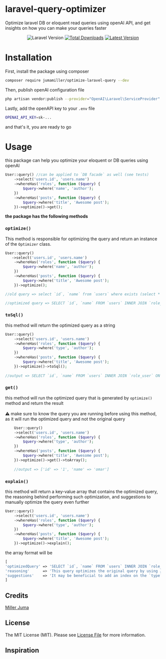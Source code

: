 # laravel-query-optimizer
Optimize laravel DB or eloquent read queries using openAI API, and get insights on how you can make your queries faster 

<p align="center">
    <p align="center">
        <img alt="Laravel Version" src="https://img.shields.io/badge/Laravel-10-orange" />
        <a href="https://packagist.org/packages/omaresmael/laravel-query-optimizer"><img alt="Total Downloads" src="https://img.shields.io/packagist/dt/omaresmael/laravel-query-optimizer"></a>
        <a href="https://packagist.org/packages/omaresmael/laravel-query-optimizer"><img alt="Latest Version" src="https://img.shields.io/packagist/v/omaresmael/laravel-query-optimizer"></a>
    </p>
</p>


# Installation

First, install the package using composer
```bash
composer require jumamiller/optimize-laravel-query --dev
```
Then, publish openAI configuration file
```bash
php artisan vendor:publish --provider="OpenAI\Laravel\ServiceProvider"
```
Lastly, add the openAPI key to your `.env` file
```bash
OPENAI_API_KEY=sk-...
```
and that's it, you are ready to go

# Usage
this package can help you optimize your eloquent or DB queries using openAI 
```php
User::query() //can be applied to `DB facade` as well (see tests)
    ->select('users.id', 'users.name')
    ->whereHas('roles', function ($query) {
        $query->where('name', 'author');
    })
    ->whereHas('posts', function ($query) {
        $query->where('title', 'Awesome post');
    })->optimize()->get();
```

**the package has the following methods**

### `optimize()`
This method is responsible for optimizing the query and return an instance of the `Optimizer` class.
```php
User::query() 
   ->select('users.id', 'users.name')
    ->whereHas('roles', function ($query) {
        $query->where('name', 'author');
    })
    ->whereHas('posts', function ($query) {
        $query->where('title', 'Awesome post');
    })->optimize();

//old query => select `id`, `name` from `users` where exists (select * from `roles` inner join `role_user` on `roles`.`id` = `role_user`.`role_id` where `users`.`id` = `role_user`.`user_id` and `type` = ?) and exists (select * from `posts` where `users`.`id` = `posts`.`user_id` and `title` = ?)

//optimized query => SELECT `id`, `name` FROM `users` INNER JOIN `role_user` ON `users`.`id` = `role_user`.`user_id` INNER JOIN `roles` ON `roles`.`id` = `role_user`.`role_id` INNER JOIN `posts` ON `users`.`id` = `posts`.`user_id` WHERE `type` = ? AND `title` = ?
```

### `toSql()`
this method will return the optimized query as a string
```php
User::query()
    ->select('users.id', 'users.name')
    ->whereHas('roles', function ($query) {
        $query->where('type', 'author');
    })
    ->whereHas('posts', function ($query) {
        $query->where('title', 'Awesome post');
    })->optimize()->toSql();
    
//output => SELECT `id`, `name` FROM `users` INNER JOIN `role_user` ON `users`.`id` = `role_user`.`user_id` INNER JOIN `roles` ON `roles`.`id` = `role_user`.`role_id` INNER JOIN `posts` ON `users`.`id` = `posts`.`user_id` WHERE `type` = ? AND `title` = ?

```

### `get()`
this method will run the optimized query that is generated by `optimize()` method and return the result <br> <br>
⚠️ make sure to know the query you are running before using this method, as it will run the optimized query and not the original query
```php
    User::query()
    ->select('users.id', 'users.name')
    ->whereHas('roles', function ($query) {
        $query->where('type', 'author');
    })
    ->whereHas('posts', function ($query) {
        $query->where('title', 'Awesome post');
    })->optimize()->get()->toArray();
    
    //output => ['id' => '1', 'name' => 'omar']
```

### `explain()`
this method will return a key-value array that contains the optimized query, the reasoning behind performing such optimization, and suggestions to manually optimize the query even further
```php
User::query()
    ->select('users.id', 'users.name')
    ->whereHas('roles', function ($query) {
        $query->where('type', 'author');
    })
    ->whereHas('posts', function ($query) {
        $query->where('title', 'Awesome post');
    })->optimize()->explain();
```
the array format will be
```php
[
'optimizedQuery' => 'SELECT `id`, `name` FROM `users` INNER JOIN `role_user` ON `users`.`id` = `role_user`.`user_id` INNER JOIN `roles` ON `roles`.`id` = `role_user`.`role_id` INNER JOIN `posts` ON `users`.`id` = `posts`.`user_id` WHERE `type` = ? AND `title` = ?' // the optimized query
'reasoning'      => 'This query optimizes the original query by using JOINs to reduce the number of subqueries and improve the performance of the query. By using JOINs, the query can access the data from multiple tables in a single query, instead of having to make multiple subqueries.' //the reasoning behind performing such optimization,
'suggestions'    => 'It may be beneficial to add an index on the `type` and `title` columns to further improve the performance of the query.' //suggestions to manually optimize the query even further
]
```

## Credits

[Miller Juma](https://github.com/jumamiller)

## License
The MIT License (MIT). Please see [License File](LICENSE.md) for more information.

## Inspiration



